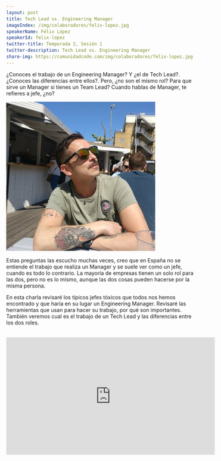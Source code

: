 ```yaml
---
layout: post
title: Tech Lead vs. Engineering Manager
imageIndex: /img/colaboradores/felix-lopez.jpg
speakerName: Félix López
speakerId: felix-lopez
twitter-title: Temporada 2, Sesión 1
twitter-description: Tech Lead vs. Engineering Manager
share-img: https://comunidadcode.com/img/colaboradores/felix-lopez.jpg
---
```


¿Conoces el trabajo de un Engineering Manager? Y ¿el de Tech Lead?. ¿Conoces las diferencias entre ellos?. Pero, ¿no son el mismo rol? Para que sirve un Manager si tienes un Team Lead? Cuando hablas de Manager, te refieres a jefe, ¿no?

<div class="next-session-image">
<a href="../colaboradores/felix-lopez"><img src="/img/colaboradores/felix-lopez.jpg"></a>
</div>

Estas preguntas las escucho muchas veces, creo que en España no se entiende el trabajo que realiza un Manager y se suele ver como un jefe, cuando es todo lo contrario. La mayoría de empresas tienen un solo rol para las dos, pero no es lo mismo, aunque las dos cosas pueden hacerse por la misma persona.

En esta charla revisaré los típicos jefes tóxicos que todos nos hemos encontrado y que haría en su lugar un Engineering Manager. Revisaré las herramientas que usan para hacer su trabajo, por qué son importantes. También veremos cual es el trabajo de un Tech Lead y las diferencias entre los dos roles.

<br/>

<iframe class="youtube" width="560" height="315" src="https://www.youtube.com/embed/LD9G-pWung4" frameborder="0" allowfullscreen></iframe>
